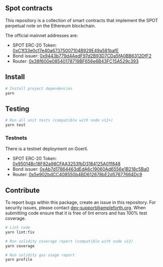 ## Spot contracts

This repository is a collection of smart contracts that implement the SPOT perpetual note on the Ethereum blockchain.

The official mainnet addresses are:

- SPOT ERC-20 Token: [0xC1f33e0cf7e40a67375007104B929E49a581bafE](https://etherscan.io/address/0xC1f33e0cf7e40a67375007104B929E49a581bafE)
- Bond issuer: [0x9443b779d4AedF97d2B93D7CDa5fA0BB6312DfF2](https://etherscan.io/address/0x9443b779d4AedF97d2B93D7CDa5fA0BB6312DfF2)
- Router: [0x38f600e08540178719BF656e6B43FC15A529c393](https://etherscan.io/address/0x38f600e08540178719BF656e6B43FC15A529c393)

## Install

```bash
# Install project dependencies
yarn
```

## Testing

```bash
# Run all unit tests (compatible with node v12+)
yarn test
```

### Testnets

There is a testnet deployment on Goerli.

- SPOT ERC-20 Token: [0x95014Bc18F82a98CFAA3253fbD3184125A01f848](https://https://goerli.etherscan.io//address/0x95014Bc18F82a98CFAA3253fbD3184125A01f848)
- Bond issuer: [0xAb7d17864463dEdA6c19060Ad6556e1B218c5Ba0](https://https://goerli.etherscan.io//address/0xAb7d17864463dEdA6c19060Ad6556e1B218c5Ba0)
- Router: [0x5e902bdCC408550b4BD612678bE2d57677664Dc9](https://https://goerli.etherscan.io//address/0x5e902bdCC408550b4BD612678bE2d57677664Dc9)

## Contribute

To report bugs within this package, create an issue in this repository.
For security issues, please contact dev-support@ampleforth.org.
When submitting code ensure that it is free of lint errors and has 100% test coverage.

```bash
# Lint code
yarn lint:fix

# Run solidity coverage report (compatible with node v12)
yarn coverage

# Run solidity gas usage report
yarn profile
```
